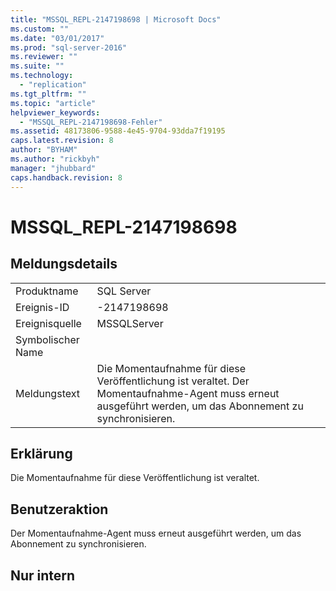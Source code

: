 ```yaml
---
title: "MSSQL_REPL-2147198698 | Microsoft Docs"
ms.custom: ""
ms.date: "03/01/2017"
ms.prod: "sql-server-2016"
ms.reviewer: ""
ms.suite: ""
ms.technology: 
  - "replication"
ms.tgt_pltfrm: ""
ms.topic: "article"
helpviewer_keywords: 
  - "MSSQL_REPL-2147198698-Fehler"
ms.assetid: 48173806-9588-4e45-9704-93dda7f19195
caps.latest.revision: 8
author: "BYHAM"
ms.author: "rickbyh"
manager: "jhubbard"
caps.handback.revision: 8
---
```

# MSSQL_REPL-2147198698
    
## Meldungsdetails  
  
|||  
|-|-|  
|Produktname|SQL Server|  
|Ereignis-ID|-2147198698|  
|Ereignisquelle|MSSQLServer|  
|Symbolischer Name||  
|Meldungstext|Die Momentaufnahme für diese Veröffentlichung ist veraltet. Der Momentaufnahme-Agent muss erneut ausgeführt werden, um das Abonnement zu synchronisieren.|  
  
## Erklärung  
 Die Momentaufnahme für diese Veröffentlichung ist veraltet.  
  
## Benutzeraktion  
 Der Momentaufnahme-Agent muss erneut ausgeführt werden, um das Abonnement zu synchronisieren.  
  
## Nur intern  
  